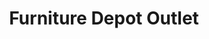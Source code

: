 ---
title: "Furniture Depot Outlet"
url: /corpus-christi/furniture-depot-outlet/
shop: furniture
---